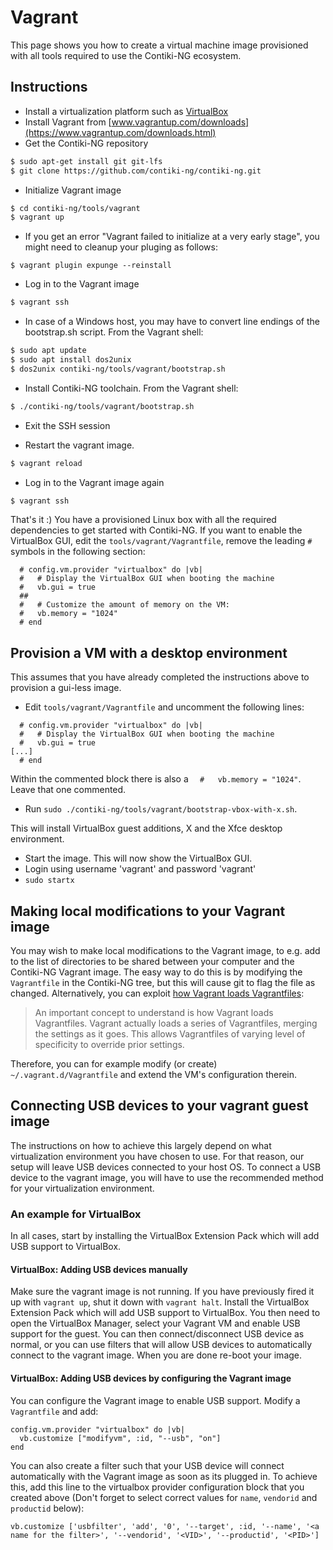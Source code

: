 # Vagrant

This page shows you how to create a virtual machine image provisioned with all tools required to use the Contiki-NG ecosystem.

## Instructions

* Install a virtualization platform such as [VirtualBox](https://www.virtualbox.org)
* Install Vagrant from [www.vagrantup.com/downloads](https://www.vagrantup.com/downloads.html)
* Get the Contiki-NG repository
```bash
$ sudo apt-get install git git-lfs
$ git clone https://github.com/contiki-ng/contiki-ng.git
```
* Initialize Vagrant image
```bash
$ cd contiki-ng/tools/vagrant
$ vagrant up
``` 

* If you get an error "Vagrant failed to initialize at a very early stage", you might need to cleanup your pluging as follows:
```
$ vagrant plugin expunge --reinstall
```

* Log in to the Vagrant image
```bash
$ vagrant ssh
``` 
* In case of a Windows host, you may have to convert line endings of the bootstrap.sh script. From the Vagrant shell:
```bash
$ sudo apt update
$ sudo apt install dos2unix
$ dos2unix contiki-ng/tools/vagrant/bootstrap.sh
```
* Install Contiki-NG toolchain. From the Vagrant shell:
```bash
$ ./contiki-ng/tools/vagrant/bootstrap.sh
```
* Exit the SSH session

* Restart the vagrant image.
```bash
$ vagrant reload
``` 

* Log in to the Vagrant image again
```bash
$ vagrant ssh
``` 

That's it :)
You have a provisioned Linux box with all the required dependencies to get started with Contiki-NG.
If you want to enable the VirtualBox GUI, edit the `tools/vagrant/Vagrantfile`, remove the leading `#` symbols in the following section:
```
  # config.vm.provider "virtualbox" do |vb|
  #   # Display the VirtualBox GUI when booting the machine
  #   vb.gui = true
  ##
  #   # Customize the amount of memory on the VM:
  #   vb.memory = "1024"
  # end
```

## Provision a VM with a desktop environment
This assumes that you have already completed the instructions above to provision a gui-less image.

* Edit `tools/vagrant/Vagrantfile` and uncomment the following lines:

```
  # config.vm.provider "virtualbox" do |vb|
  #   # Display the VirtualBox GUI when booting the machine
  #   vb.gui = true
[...]
  # end
```
Within the commented block there is also a `  #   vb.memory = "1024"`. Leave that one commented.

* Run `sudo ./contiki-ng/tools/vagrant/bootstrap-vbox-with-x.sh`.

This will install VirtualBox guest additions, X and the Xfce desktop environment.

* Start the image. This will now show the VirtualBox GUI.
* Login using username 'vagrant' and password 'vagrant'
* `sudo startx`

## Making local modifications to your Vagrant image

You may wish to make local modifications to the Vagrant image, to e.g. add to the list of directories to be shared between your computer and the Contiki-NG Vagrant image. The easy way to do this is by modifying the `Vagrantfile` in the Contiki-NG tree, but this will cause git to flag the file as changed. Alternatively, you can exploit [how Vagrant loads Vagrantfiles](https://www.vagrantup.com/docs/vagrantfile/):

> An important concept to understand is how Vagrant loads Vagrantfiles. Vagrant actually loads a series of Vagrantfiles, merging the settings as it goes. This allows Vagrantfiles of varying level of specificity to override prior settings. 

Therefore, you can for example modify (or create) `~/.vagrant.d/Vagrantfile` and extend the VM's configuration therein.

## Connecting USB devices to your vagrant guest image

The instructions on how to achieve this largely depend on what virtualization environment you have chosen to use. For that reason, our setup will leave USB devices connected to your host OS. To connect a USB device to the vagrant image, you will have to use the recommended method for your virtualization environment.

### An example for VirtualBox
In all cases, start by installing the VirtualBox Extension Pack which will add USB support to VirtualBox.

#### VirtualBox: Adding USB devices manually
Make sure the vagrant image is not running. If you have previously fired it up with `vagrant up`, shut it down with `vagrant halt`. Install the VirtualBox Extension Pack which will add USB support to VirtualBox. You then need to open the VirtualBox Manager, select your Vagrant VM and enable USB support for the guest. You can then connect/disconnect USB device as normal, or you can use filters that will allow USB devices to automatically connect to the vagrant image. When you are done re-boot your image.

#### VirtualBox: Adding USB devices by configuring the Vagrant image
You can configure the Vagrant image to enable USB support. Modify a `Vagrantfile` and add:

```
config.vm.provider "virtualbox" do |vb|
  vb.customize ["modifyvm", :id, "--usb", "on"]
end
```

You can also create a filter such that your USB device will connect automatically with the Vagrant image as soon as its plugged in. To achieve this, add this line to the virtualbox provider configuration block that you created above (Don't forget to select correct values for `name`, `vendorid` and `productid` below):

```
vb.customize ['usbfilter', 'add', '0', '--target', :id, '--name', '<a name for the filter>', '--vendorid', '<VID>', '--productid', '<PID>']
```
